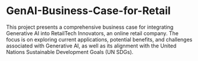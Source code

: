 # GenAI-Business-Case-for-Retail
This project presents a comprehensive business case for integrating Generative AI into RetailTech Innovators, an online retail company. The focus is on exploring current applications, potential benefits, and challenges associated with Generative AI, as well as its alignment with the United Nations Sustainable Development Goals (UN SDGs).
